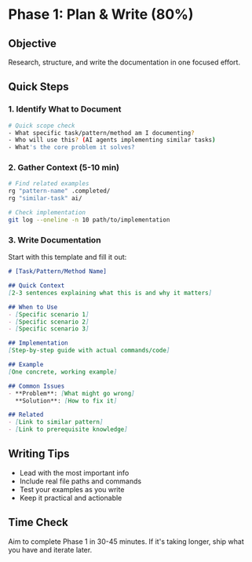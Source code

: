 # Phase 1: Plan & Write (80%)

## Objective

Research, structure, and write the documentation in one focused effort.

## Quick Steps

### 1. Identify What to Document

```bash
# Quick scope check
- What specific task/pattern/method am I documenting?
- Who will use this? (AI agents implementing similar tasks)
- What's the core problem it solves?
```

### 2. Gather Context (5-10 min)

```bash
# Find related examples
rg "pattern-name" .completed/
rg "similar-task" ai/

# Check implementation
git log --oneline -n 10 path/to/implementation
```

### 3. Write Documentation

Start with this template and fill it out:

```markdown
# [Task/Pattern/Method Name]

## Quick Context
[2-3 sentences explaining what this is and why it matters]

## When to Use
- [Specific scenario 1]
- [Specific scenario 2]
- [Specific scenario 3]

## Implementation
[Step-by-step guide with actual commands/code]

## Example
[One concrete, working example]

## Common Issues
- **Problem**: [What might go wrong]
  **Solution**: [How to fix it]

## Related
- [Link to similar pattern]
- [Link to prerequisite knowledge]
```

## Writing Tips

- Lead with the most important info
- Include real file paths and commands
- Test your examples as you write
- Keep it practical and actionable

## Time Check

Aim to complete Phase 1 in 30-45 minutes. If it's taking longer, ship what you have and iterate later.
